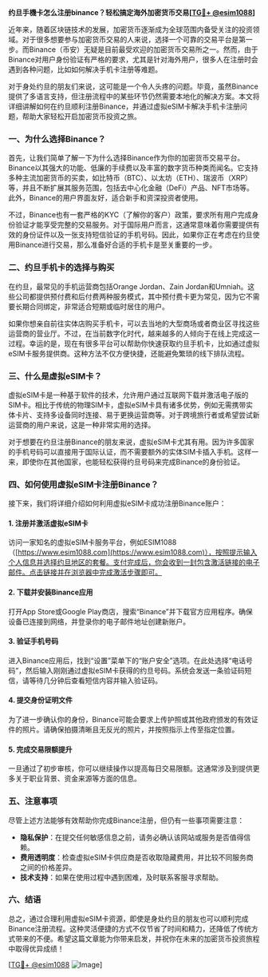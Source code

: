 **约旦手機卡怎么注册binance？轻松搞定海外加密货币交易[[TG💪+ @esim1088](https://t.me/s/esim1088)]**

近年来，随着区块链技术的发展，加密货币逐渐成为全球范围内备受关注的投资领域。对于很多想要参与加密货币交易的人来说，选择一个可靠的交易平台是第一步。而Binance（币安）无疑是目前最受欢迎的加密货币交易所之一。然而，由于Binance对用户身份验证有严格的要求，尤其是针对海外用户，很多人在注册时会遇到各种问题，比如如何解决手机卡注册等难题。

对于身处约旦的朋友们来说，这可能是一个令人头疼的问题。毕竟，虽然Binance提供了多语言支持，但注册流程中的某些环节仍然需要本地化的解决方案。本文将详细讲解如何在约旦顺利注册Binance，并通过虚拟eSIM卡解决手机卡注册问题，帮助大家轻松开启加密货币投资之旅。

### 一、为什么选择Binance？

首先，让我们简单了解一下为什么选择Binance作为你的加密货币交易平台。Binance以其强大的功能、低廉的手续费以及丰富的数字货币种类而闻名。它支持多种主流加密货币的买卖，如比特币（BTC）、以太坊（ETH）、瑞波币（XRP）等，并且不断扩展其服务范围，包括去中心化金融（DeFi）产品、NFT市场等。此外，Binance的用户界面友好，适合新手和资深投资者使用。

不过，Binance也有一套严格的KYC（了解你的客户）政策，要求所有用户完成身份验证才能享受完整的交易服务。对于国际用户而言，这通常意味着你需要提供有效的身份证件以及一张支持短信验证的手机号码。因此，如果你正在考虑在约旦使用Binance进行交易，那么准备好合适的手机卡是至关重要的一步。

### 二、约旦手机卡的选择与购买

在约旦，最常见的手机运营商包括Orange Jordan、Zain Jordan和Umniah。这些公司都提供预付费和后付费两种服务模式，其中预付费卡更为常见，因为它不需要长期合同绑定，非常适合短期或临时居住的用户。

如果你想亲自前往实体店购买手机卡，可以去当地的大型商场或者商业区寻找这些运营商的营业厅。不过，在当前数字化时代，越来越多的人倾向于在线上完成这一过程。幸运的是，现在有很多平台可以帮助你快速获取约旦手机卡，比如通过虚拟eSIM卡服务提供商。这种方法不仅方便快捷，还能避免繁琐的线下排队流程。

### 三、什么是虚拟eSIM卡？

虚拟eSIM卡是一种基于软件的技术，允许用户通过互联网下载并激活电子版的SIM卡。相比于传统的物理SIM卡，虚拟eSIM卡具有诸多优势，例如无需携带实体卡片、支持多设备同时连接、易于更换运营商等。对于跨境旅行者或希望尝试新运营商的用户来说，这是一种非常实用的选择。

对于想要在约旦注册Binance的朋友来说，虚拟eSIM卡尤其有用。因为许多国家的手机号码可以直接用于国际认证，而不需要额外的实体SIM卡插入手机。这样一来，即使你在其他国家，也能轻松获得约旦号码来完成Binance的身份验证。

### 四、如何使用虚拟eSIM卡注册Binance？

接下来，我们将详细介绍如何利用虚拟eSIM卡成功注册Binance账户：

#### 1. 注册并激活虚拟eSIM卡
访问一家知名的虚拟eSIM卡服务平台，例如ESIM1088（[https://www.esim1088.com](https://www.esim1088.com)），按照提示输入个人信息并选择约旦地区的套餐。支付完成后，你会收到一封包含激活链接的电子邮件。点击链接并在浏览器中完成激活步骤即可。

#### 2. 下载并安装Binance应用
打开App Store或Google Play商店，搜索“Binance”并下载官方应用程序。确保设备已连接到网络，并登录你的电子邮件地址创建新账户。

#### 3. 验证手机号码
进入Binance应用后，找到“设置”菜单下的“账户安全”选项。在此处选择“电话号码”，然后输入刚刚通过虚拟eSIM卡获得的约旦号码。系统会发送一条验证码短信，请等待几分钟后查看短信内容并输入验证码。

#### 4. 提交身份证明文件
为了进一步确认你的身份，Binance可能会要求上传护照或其他政府颁发的有效证件的照片。请确保拍摄清晰且无反光的照片，并按照指示上传至指定位置。

#### 5. 完成交易限额提升
一旦通过了初步审核，你可以继续操作以提高每日交易限额。这通常涉及到提供更多关于职业背景、资金来源等方面的信息。

### 五、注意事项

尽管上述方法能够有效帮助你完成Binance注册，但仍有一些事项需要注意：

- **隐私保护**：在提交任何敏感信息之前，请务必确认该网站或服务是否值得信赖。
- **费用透明度**：检查虚拟eSIM卡供应商是否收取隐藏费用，并比较不同服务商之间的价格差异。
- **技术支持**：如果在使用过程中遇到困难，及时联系客服寻求帮助。

### 六、结语

总之，通过合理利用虚拟eSIM卡资源，即使是身处约旦的朋友也可以顺利完成Binance注册流程。这种灵活便捷的方式不仅节省了时间和精力，还降低了传统方式带来的不便。希望这篇文章能为你带来启发，并祝你在未来的加密货币投资旅程中取得优异成绩！

[[TG💪+ @esim1088](https://t.me/s/esim1088) ![Image](https://i.postimg.cc/4NQfJmqS/Snipaste-2025-05-13-00-14-12.png)]